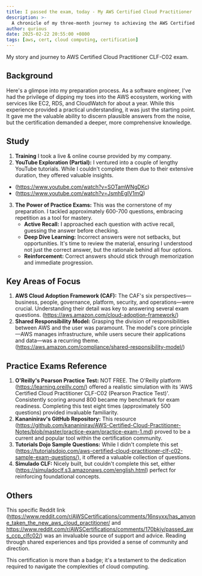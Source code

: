 ```yaml
---
title: I passed the exam, today - My AWS Certified Cloud Practitioner 
description: >-
  A chronicle of my three-month journey to achieving the AWS Certified Cloud Practitioner CLF-C02 certification, blending practical experience with focused study.
author: qurious
date: 2025-02-22 20:55:00 +0800
tags: [aws, cert, cloud computing, certification]
---
```


My story and journey to AWS Certified Cloud Practitioner CLF-C02 exam. 

## Background
Here's a glimpse into my preparation process.
As a software engineer, I've had the privilege of dipping my toes into the AWS ecosystem, working with services like EC2, RDS, and CloudWatch for about a year. While this experience provided a practical understanding, it was just the starting point. It gave me the valuable ability to discern plausible answers from the noise, but the certification demanded a deeper, more comprehensive knowledge.

## Study
1. **Training** I took a live & online course provided by my company.
2. **YouTube Exploration (Partial):** I ventured into a couple of lengthy YouTube tutorials. While I couldn't complete them due to their extensive duration, they offered valuable insights.
  - (https://www.youtube.com/watch?v=SOTamWNgDKc)
  - (https://www.youtube.com/watch?v=JsmhEgIV1mQ)
3. **The Power of Practice Exams:** This was the cornerstone of my preparation. I tackled approximately 600-700 questions, embracing repetition as a tool for mastery.
    * **Active Recall:** I approached each question with active recall, guessing the answer before checking.
    * **Deep Dive Learning:** Incorrect answers were not setbacks, but opportunities. It's time to review the material, ensuring I understood not just the correct answer, but the rationale behind all four options.
    * **Reinforcement:** Correct answers should stick through memorization and immediate progression.

## Key Areas of Focus

1.  **AWS Cloud Adoption Framework (CAF):** The CAF's six perspectives—business, people, governance, platform, security, and operations—were crucial. Understanding their detail was key to answering several exam questions. (https://aws.amazon.com/cloud-adoption-framework/)
2.  **Shared Responsibility Model:** Grasping the division of responsibilities between AWS and the user was paramount. The model's core principle—AWS manages infrastructure, while users secure their applications and data—was a recurring theme. (https://aws.amazon.com/compliance/shared-responsibility-model/)

## Practice Exams Reference

1.  **O'Reilly's Pearson Practice Test:** NOT FREE. The O'Reilly platform (https://learning.oreilly.com/) offered a realistic simulation with its 'AWS Certified Cloud Practitioner CLF-C02 (Pearson Practice Test)'. Consistently scoring around 800 became my benchmark for exam readiness. Completing this test eight times (approximately 500 questions) provided invaluable familiarity.
2.  **Kananinirav's GitHub Repository:** This resource (https://github.com/kananinirav/AWS-Certified-Cloud-Practitioner-Notes/blob/master/practice-exam/practice-exam-1.md) proved to be a current and popular tool within the certification community.
3.  **Tutorials Dojo Sample Questions:** While I didn't complete this set (https://tutorialsdojo.com/aws-certified-cloud-practitioner-clf-c02-sample-exam-questions/), it offered a valuable collection of questions.
4.  **Simulado CLF:** Nicely built, but couldn't complete this set, either (https://simuladoclf.s3.amazonaws.com/english.html) perfect for reinforcing foundational concepts.

## Others

This specific Reddit link (https://www.reddit.com/r/AWSCertifications/comments/16nsyxx/has_anyone_taken_the_new_aws_cloud_practitioner/ and https://www.reddit.com/r/AWSCertifications/comments/170bkjy/passed_aws_ccp_clfc02/) was an invaluable source of support and advice. Reading through shared experiences and tips provided a sense of community and direction.

This certification is more than a badge; it's a testament to the dedication required to navigate the complexities of cloud computing.

